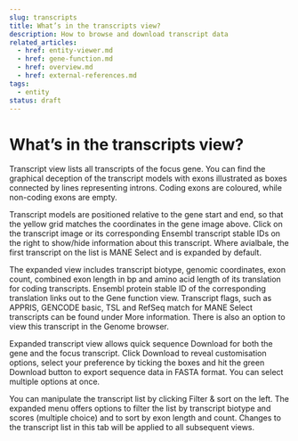 ```yaml
---
slug: transcripts
title: What’s in the transcripts view?
description: How to browse and download transcript data
related_articles:
  - href: entity-viewer.md
  - href: gene-function.md
  - href: overview.md
  - href: external-references.md
tags:
  - entity
status: draft
---
```


# What’s in the transcripts view?

Transcript view lists all transcripts of the focus gene. You can find the graphical deception of the transcript models with exons illustrated as boxes connected by lines representing introns. Coding exons are coloured, while non-coding exons are empty.
 
Transcript models are positioned relative to the gene start and end, so that the yellow grid matches the coordinates in the gene image above. Click on the transcript image or its corresponding Ensembl transcript stable IDs on the right to show/hide information about this transcript. Where avialbale, the first transcript on the list is MANE Select and is expanded by default.
 
The expanded view includes transcript biotype, genomic coordinates, exon count, combined exon length in bp and amino acid length of its translation for coding transcripts. Ensembl protein stable ID of the corresponding translation links out to the Gene function view. Transcript flags, such as APPRIS, GENCODE basic, TSL and RefSeq match for MANE Select transcripts can be found under More information. There is also an option to view this transcript in the Genome browser. 
 
Expanded transcript view allows quick sequence Download for both the gene and the focus transcript. Click Download to reveal customisation options, select your preference by ticking the boxes and hit the green Download button to export sequence data in FASTA format. You can select multiple options at once.
 
You can manipulate the transcript list by clicking Filter & sort on the left. The expanded menu offers options to filter the list by transcript biotype and scores (multiple choice) and to sort by exon length and count. Changes to the transcript list in this tab will be applied to all subsequent views.
